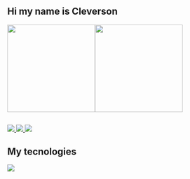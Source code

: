 

## Hi my name is Cleverson
<div style="display: flex;">
<a href="https://github.com/anuraghazra/github-readme-stats">
  <img height=200 align=center  src="https://github-readme-stats.vercel.app/api?username=CleversonCris&theme=tokyonight" />
</a>
<a href="https://github.com/anuraghazra/convoychat">
  <img height=200 align=center  src="https://github-readme-stats.vercel.app/api/top-langs?username=CleversonCris&layout=compact&langs_count=8&theme=tokyonight" />
</a>
</div>

  ##

<a href="">
  <img src="https://img.shields.io/badge/LinkedIn-0077B5?style=for-the-badge&logo=linkedin&logoColor=white"/>
</a>
<a href="">
  <img src="https://img.shields.io/badge/Instagram-E4405F?style=for-the-badge&logo=instagram&logoColor=white"/>
</a>
<a href="">
  <img src="https://img.shields.io/badge/Stack_Overflow-FE7A16?style=for-the-badge&logo=stack-overflow&logoColor=white"/>
</a>

## My tecnologies

<p>
  <a href="https://skillicons.dev">
    <img src="https://skillicons.dev/icons?i=git,nextjs,react,js,vue,sass,laravel" />
</p>
